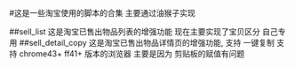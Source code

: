 #这是一些淘宝使用的脚本的合集   主要通过油猴子实现

##sell_list 这是淘宝已售出物品列表的增强功能  现在主要实现了宝贝区分  自己专用
##sell_detail_copy 这是淘宝已售出物品详情页的增强功能, 支持 一键复制  支持  chrome43+ ff41+ 版本的浏览器  主要是因为 剪贴板的赋值有问题
